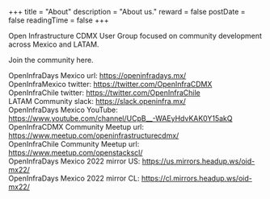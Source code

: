 +++
title = "About"
description = "About us."
reward = false
postDate = false
readingTime = false
+++

Open Infrastructure CDMX User Group focused on community development across Mexico and LATAM.

Join the community here.

OpenInfraDays Mexico url: https://openinfradays.mx/ \
OpenInfraMexico twitter: https://twitter.com/OpenInfraCDMX \
OpenInfraChile twitter: https://twitter.com/OpenInfraChile \
LATAM Community slack: https://slack.openinfra.mx/ \
OpenInfraDays Mexico YouTube: https://www.youtube.com/channel/UCpB__-WAEyHdvKAK0Y15akQ \
OpenInfraCDMX Community Meetup url: https://www.meetup.com/openinfrastructurecdmx/ \
OpenInfraChile Community Meetup url: https://www.meetup.com/openstackscl/ \
OpenInfraDays Mexico 2022 mirror US: https://us.mirrors.headup.ws/oid-mx22/ \
OpenInfraDays Mexico 2022 mirror CL: https://cl.mirrors.headup.ws/oid-mx22/
